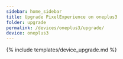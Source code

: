 ```yaml
---
sidebar: home_sidebar
title: Upgrade PixelExperience on oneplus3
folder: upgrade
permalink: /devices/oneplus3/upgrade/
device: oneplus3
---
```

{% include templates/device_upgrade.md %}

